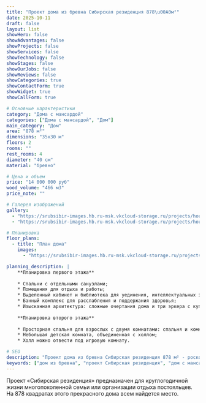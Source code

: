 ```yaml
---
title: "Проект дома из бревна Сибирская резиденция 878\u00A0м²"
date: 2025-10-11
draft: false
layout: list
showHero: false
showAdvantages: false
showProjects: false
showServices: false
showTechnology: false
showStages: false
showOurJobs: false
showReviews: false
showCategories: true
showContactForm: true
showWidget: true
showCallForm: true

# Основные характеристики
category: "Дома с мансардой"
categories: ["Дома с мансардой", "Дом"]
main_category: "Дом"
area: "878 м²"
dimensions: "35х30 м"
floors: 2
rooms: ""
rest_rooms: 4
diameter: "40 см"
material: "бревно"

# Цена и объем
price: "14 000 000 руб"
wood_volume: "466 м3"
price_note: ""

# Галерея изображений
gallery:
  - "https://srubsibir-images.hb.ru-msk.vkcloud-storage.ru/projects/houses/sib-878/sib-878-1.jpg"     
  - "https://srubsibir-images.hb.ru-msk.vkcloud-storage.ru/projects/houses/sib-878/sib-878-2.jpg"

# Планировка
floor_plans:
  - title: "План дома"
    images:
      - "https://srubsibir-images.hb.ru-msk.vkcloud-storage.ru/projects/houses/sib-878/sib-878-2.jpg"

planning_description: |
    **Планировка первого этажа**
    
    * Спальни с отдельными санузлами;
    * Помещения для отдыха и работы;
    * Выделенный кабинет и библиотека для уединения, интеллектуальных занятий и ведения бизнеса;
    * Банный комплекс для расслабления и поддержания здоровья;
    * Изысканная архитектура: сложные очертания дома и три эркера с купольными кровлями.
    
    **Планировка второго этажа**
    
    * Просторная спальня для взрослых с двумя комнатами: спальня и комната отдыха;
    * Небольшая детская комната, объединенная с холлом;
    * Холл можно отвести под игровую комнату.

# SEO
description: "Проект дома из бревна Сибирская резиденция 878 м² - роскошный двухэтажный дом с мансардой для многопоколенной семьи. 4 комнаты отдыха, диаметр бревна 40 см. Дом с банным комплексом и библиотекой."
keywords: ["дом из бревна", "проект Сибирская резиденция", "дом с мансардой", "большой дом", "дом 878 м²", "деревянный дом", "дом с баней", "элитный дом"]
---
```


Проект «Сибирская резиденция» предназначен для круглогодичной жизни многопоколенной семьи или организации отдыха постояльцев. На 878 квадратах этого прекрасного дома всем найдется место.